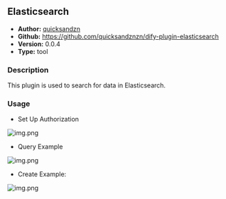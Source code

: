 ## Elasticsearch

- **Author:** [quicksandzn](https://github.com/quicksandznzn)
- **Github:** https://github.com/quicksandznzn/dify-plugin-elasticsearch
- **Version:** 0.0.4
- **Type:** tool

### Description

This plugin is used to search for data in Elasticsearch.

### Usage

- Set Up Authorization

![img.png](_assets/img-4.png)

- Query Example

![img.png](_assets/img-2.png)

- Create Example:

![img.png](_assets/img-3.png)